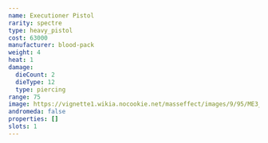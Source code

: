 ```yaml
---
name: Executioner Pistol
rarity: spectre
type: heavy_pistol
cost: 63000
manufacturer: blood-pack
weight: 4
heat: 1
damage:
  dieCount: 2
  dieType: 12
  type: piercing
range: 75
image: https://vignette1.wikia.nocookie.net/masseffect/images/9/95/ME3_Executioner_Pistol.png/revision/latest?cb=20121029075230
andromeda: false
properties: []
slots: 1
---
```

